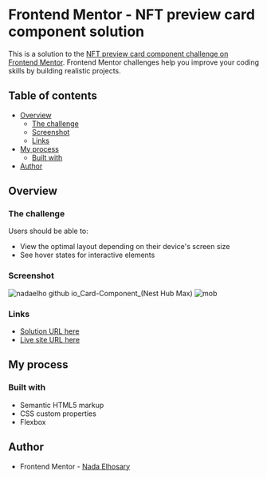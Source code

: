 # Frontend Mentor - NFT preview card component solution

This is a solution to the [NFT preview card component challenge on Frontend Mentor](https://www.frontendmentor.io/challenges/nft-preview-card-component-SbdUL_w0U). Frontend Mentor challenges help you improve your coding skills by building realistic projects. 

## Table of contents

- [Overview](#overview)
  - [The challenge](#the-challenge)
  - [Screenshot](#screenshot)
  - [Links](#links)
- [My process](#my-process)
  - [Built with](#built-with)
- [Author](#author)


## Overview

### The challenge

Users should be able to:

- View the optimal layout depending on their device's screen size
- See hover states for interactive elements

### Screenshot
![nadaelho github io_Card-Component_(Nest Hub Max)](https://user-images.githubusercontent.com/90730411/193164104-6ead212b-2647-4493-8687-25d2c4bf53f3.png)
![mob](https://user-images.githubusercontent.com/90730411/193164159-c6d79a1a-8eb1-4055-a879-794f60eb60e8.png)

### Links

- [Solution URL here](https://github.com/NadaElho/Card-Component/)
- [Live site URL here](https://nadaelho.github.io/Card-Component/)

## My process

### Built with

- Semantic HTML5 markup
- CSS custom properties
- Flexbox

## Author

- Frontend Mentor - [Nada Elhosary](https://www.frontendmentor.io/profile/NadaElho)
